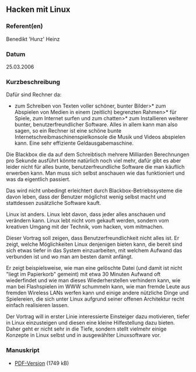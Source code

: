 
 
## Hacken mit Linux


### Referent(en)
 Benedikt 'Hunz' Heinz

### Datum
 25.03.2006

### Kurzbeschreibung
Dafür sind Rechner da:
* zum Schreiben von Texten voller schöner, bunter Bilder>* zum Abspielen von Medien in einem (zeitlich) begrenzten Rahmen>* für Spiele, zum Internet surfen und zum chatten>* zum Installieren weiterer bunter, benutzerfreundlicher Software.
Alles in allem kann man also sagen, so ein Rechner ist eine schöne bunte
Internetschreibmaschinenspielkonsole die Musik und Videos abspielen
kann. Eine sehr effiziente Geldausgabemaschine.

Die Blackbox die da auf dem Schreibtisch mehrere Milliarden Berechnungen
pro Sekunde ausführt könnte natürlich noch viel mehr, dafür gibt es aber
leider nicht für alles bunte, benutzerfreundliche Software die man
käuflich erwerben kann. Man muss sich selbst anschauen wie das
funktioniert und was da eigentlich passiert.

Das wird nicht unbedingt erleichtert durch Blackbox-Betriebssysteme die
davon leben, dass der Benutzer möglichst wenig selbst macht und
stattdessen zusätzliche Software kauft.

Linux ist anders. Linux lebt davon, dass jeder alles anschauen und
verändern kann. Linux lebt nicht vom gekauft werden, sondern vom
kreativen Umgang mit der Technik, vom hacken, vom mitmachen.

Dieser Vortrag soll zeigen, dass Benutzerfreundlichkeit nicht alles ist.
Er zeigt, welche Möglichkeiten Linux denjenigen bieten kann, die bereit
sind sich etwas tiefer in das System einzuarbeiten, mit welchem Aufwand
das verbunden ist und wo man am besten damit anfängt.

Er zeigt beispielsweise, wie man eine gelöschte Datei (und damit ist
nicht "liegt im Papierkorb" gemeint) mit etwa 30 Minuten Aufwand oft
wiederfindet und wie man dieses Wiederherstellen verhindern kann, wie
man bei Flashspielen im WWW schummeln kann, wie man fremde Leute aus
fremden Wireless LANs werfen kann und einige andere nützliche Dinge und
Spielereien, die sich unter Linux aufgrund seiner offenen Architektur
recht einfach realisieren lassen.


Der Vortrag will in erster Linie interessierte Einsteiger dazu
motivieren, tiefer in Linux einzusteigen und diesen eine kleine
Hilfestellung dazu bieten. Daher geht er nicht sehr in die Tiefe,
sondern stellt vielmehr einige Konzepte in Linux selbst und in
ausgewählter Linuxsoftware vor.

### Manuskript

          
* [PDF-Version](/download/Vortraege/Hacken_mit_Linux.pdf) (1749 kB)
                 
      
  

